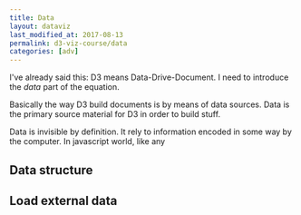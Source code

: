 ```yaml
---
title: Data
layout: dataviz
last_modified_at: 2017-08-13
permalink: d3-viz-course/data
categories: [adv]
---
```


I've already said this: D3 means Data-Drive-Document. I need to introduce the *data* part of the equation.

Basically the way D3 build documents is by means of data sources. Data is the primary source material for D3 in order to build stuff.

Data is invisible by definition. It rely to information encoded in some way by the computer. In javascript world, like any

## Data structure



## Load external data